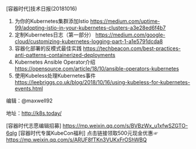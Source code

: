 [容器时代]技术日报(20181016)

1. 为你的Kubernetes集群添加Istio https://medium.com/uptime-99/adopting-istio-in-your-kubernetes-clusters-a3e28ed6f4b7
2. 定制Kubernetes日志（第一部分） https://medium.com/google-cloud/customizing-kubernetes-logging-part-1-a1e5791dcda8
3. 容器化部署的反模式最佳实践 https://techbeacon.com/best-practices-anti-patterns-containerized-deployments
4. Kubernetes Ansible Operator介绍 https://opensource.com/article/18/10/ansible-operators-kubernetes
5. 使用Kubeless处理Kubernetes事件 https://leebriggs.co.uk/blog/2018/10/16/using-kubeless-for-kubernetes-events.html

编辑：@maxwell92

地址：http://k8s.today/

[容器时代志愿编辑招募] https://mp.weixin.qq.com/s/BVBzWx_u1xfwSZGTO-6qlg
[容器时代专属KubeCon福利] 点击链接领取500元现金优惠☞ https://mp.weixin.qq.com/s/ARUF8fTKn3VUKxFrOShWBQ
